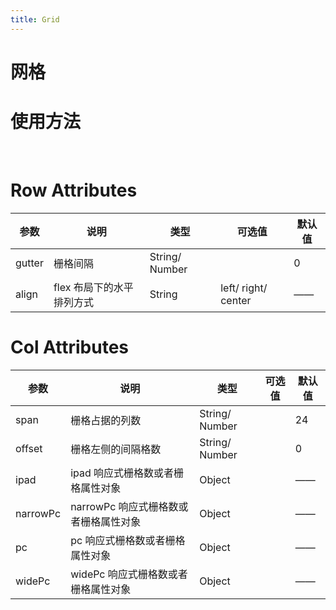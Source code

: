 ```yaml
---
title: Grid
---
```

# 网格

# 使用方法
<br />
<ClientOnly>
  <grid-demos></grid-demos>
</ClientOnly>

# Row Attributes
| 参数 | 说明 | 类型 | 可选值 | 默认值 |
| ------ | ------ | ------ | ------ | ------ |
|gutter|栅格间隔|String/ Number|   |0|
|align|flex 布局下的水平排列方式|String|left/ right/ center|——|

# Col Attributes
| 参数 | 说明 | 类型 | 可选值 | 默认值 |
| ------ | ------ | ------ | ------ | ------ |
|span|栅格占据的列数|String/ Number|       |24|
|offset|栅格左侧的间隔格数	|String/ Number|    |0|
|ipad|ipad 响应式栅格数或者栅格属性对象|Object|   |——|
|narrowPc|narrowPc 响应式栅格数或者栅格属性对象|Object|   |——|
|pc|pc 响应式栅格数或者栅格属性对象|Object|   |——|
|widePc|widePc 响应式栅格数或者栅格属性对象|Object|   |——|